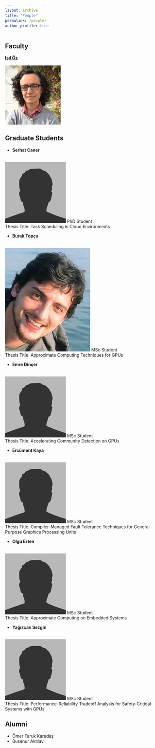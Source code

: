 ```yaml
---
layout: archive
title: "People"
permalink: /people/
author_profile: true
---
```


Faculty
---

**[Işıl Öz](https://www.linkedin.com/in/isiloz/)**<br/><br/>
<img src='/images/isil_oz.png'>

Graduate Students
---

- **Serhat Caner**<br/><br/>
<img src='/images/bio-photo.jpg'>
 PhD Student<br/>
 Thesis Title: Task Scheduling in Cloud Environments
 
- **[Burak Topçu](https://tr.linkedin.com/in/burak-topcu)**<br/><br/>
<img src='/images/burak_topcu.png'>
 MSc Student<br/>
 Thesis Title: Approximate Computing Techniques for GPUs

- **Emre Dinçer**<br/><br/>
<img src='/images/bio-photo.jpg'>
 MSc Student<br/>
 Thesis Title: Accelerating Community Detection on GPUs

- **Ercüment Kaya**<br/><br/>
<img src='/images/bio-photo.jpg'>
 MSc Student<br/>
 Thesis Title: Compiler-Managed Fault Tolerance Techniques for General Purpose Graphics Processing Units
 
- **Olgu Erten**<br/><br/>
<img src='/images/bio-photo.jpg'>
 MSc Student<br/>
 Thesis Title: Approximate Computing on Embedded Systems
 
- **Yağızcan Sezgin**<br/><br/>
<img src='/images/bio-photo.jpg'>
 MSc Student<br/>
 Thesis Title: Performance-Reliability Tradeoff Analysis for Safety-Critical Systems with GPUs
 
Alumni
---

- Ömer Faruk Karadaş
- Busenur Aktılav
